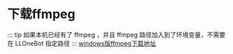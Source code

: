 # 下载ffmpeg
::: tip
如果本机已经有了 ffmpeg ，并且 ffmpeg 路径加入到了环境变量，不需要在 LLOneBot 指定路径
:::
[windows版ffmpeg下载地址](https://www.gyan.dev/ffmpeg/builds/ffmpeg-release-essentials.7z)